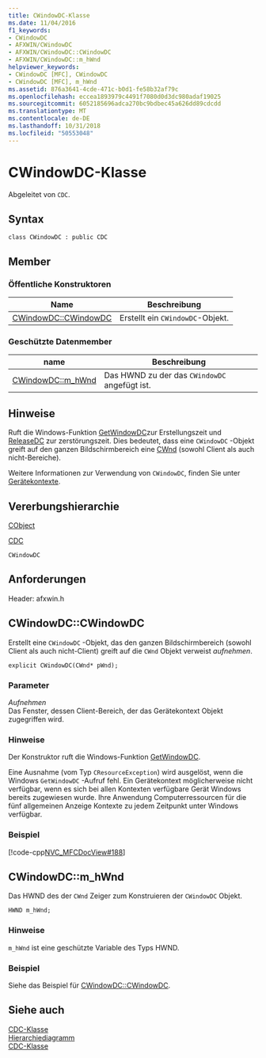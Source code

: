 ```yaml
---
title: CWindowDC-Klasse
ms.date: 11/04/2016
f1_keywords:
- CWindowDC
- AFXWIN/CWindowDC
- AFXWIN/CWindowDC::CWindowDC
- AFXWIN/CWindowDC::m_hWnd
helpviewer_keywords:
- CWindowDC [MFC], CWindowDC
- CWindowDC [MFC], m_hWnd
ms.assetid: 876a3641-4cde-471c-b0d1-fe58b32af79c
ms.openlocfilehash: eccea1893979c4491f7080d0d3dc980adaf19025
ms.sourcegitcommit: 6052185696adca270bc9bdbec45a626dd89cdcdd
ms.translationtype: MT
ms.contentlocale: de-DE
ms.lasthandoff: 10/31/2018
ms.locfileid: "50553048"
---
```

# <a name="cwindowdc-class"></a>CWindowDC-Klasse

Abgeleitet von `CDC`.

## <a name="syntax"></a>Syntax

```
class CWindowDC : public CDC
```

## <a name="members"></a>Member

### <a name="public-constructors"></a>Öffentliche Konstruktoren

|Name|Beschreibung|
|----------|-----------------|
|[CWindowDC::CWindowDC](#cwindowdc)|Erstellt ein `CWindowDC`-Objekt.|

### <a name="protected-data-members"></a>Geschützte Datenmember

|name|Beschreibung|
|----------|-----------------|
|[CWindowDC::m_hWnd](#m_hwnd)|Das HWND zu der das `CWindowDC` angefügt ist.|

## <a name="remarks"></a>Hinweise

Ruft die Windows-Funktion [GetWindowDC](/windows/desktop/api/winuser/nf-winuser-getwindowdc)zur Erstellungszeit und [ReleaseDC](/windows/desktop/api/winuser/nf-winuser-releasedc) zur zerstörungszeit. Dies bedeutet, dass eine `CWindowDC` -Objekt greift auf den ganzen Bildschirmbereich eine [CWnd](../../mfc/reference/cwnd-class.md) (sowohl Client als auch nicht-Bereiche).

Weitere Informationen zur Verwendung von `CWindowDC`, finden Sie unter [Gerätekontexte](../../mfc/device-contexts.md).

## <a name="inheritance-hierarchy"></a>Vererbungshierarchie

[CObject](../../mfc/reference/cobject-class.md)

[CDC](../../mfc/reference/cdc-class.md)

`CWindowDC`

## <a name="requirements"></a>Anforderungen

Header: afxwin.h

##  <a name="cwindowdc"></a>  CWindowDC::CWindowDC

Erstellt eine `CWindowDC` -Objekt, das den ganzen Bildschirmbereich (sowohl Client als auch nicht-Client) greift auf die `CWnd` Objekt verweist *aufnehmen*.

```
explicit CWindowDC(CWnd* pWnd);
```

### <a name="parameters"></a>Parameter

*Aufnehmen*<br/>
Das Fenster, dessen Client-Bereich, der das Gerätekontext Objekt zugegriffen wird.

### <a name="remarks"></a>Hinweise

Der Konstruktor ruft die Windows-Funktion [GetWindowDC](/windows/desktop/api/winuser/nf-winuser-getwindowdc).

Eine Ausnahme (vom Typ `CResourceException`) wird ausgelöst, wenn die Windows `GetWindowDC` -Aufruf fehl. Ein Gerätekontext möglicherweise nicht verfügbar, wenn es sich bei allen Kontexten verfügbare Gerät Windows bereits zugewiesen wurde. Ihre Anwendung Computerressourcen für die fünf allgemeinen Anzeige Kontexte zu jedem Zeitpunkt unter Windows verfügbar.

### <a name="example"></a>Beispiel

[!code-cpp[NVC_MFCDocView#188](../../mfc/codesnippet/cpp/cwindowdc-class_1.cpp)]

##  <a name="m_hwnd"></a>  CWindowDC::m_hWnd

Das HWND des der `CWnd` Zeiger zum Konstruieren der `CWindowDC` Objekt.

```
HWND m_hWnd;
```

### <a name="remarks"></a>Hinweise

`m_hWnd` ist eine geschützte Variable des Typs HWND.

### <a name="example"></a>Beispiel

  Siehe das Beispiel für [CWindowDC::CWindowDC](#cwindowdc).

## <a name="see-also"></a>Siehe auch

[CDC-Klasse](../../mfc/reference/cdc-class.md)<br/>
[Hierarchiediagramm](../../mfc/hierarchy-chart.md)<br/>
[CDC-Klasse](../../mfc/reference/cdc-class.md)
